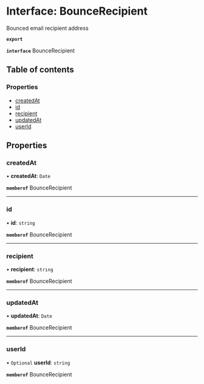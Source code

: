 # Interface: BounceRecipient

Bounced email recipient address

**`export`**

**`interface`** BounceRecipient

## Table of contents

### Properties

- [createdAt](BounceRecipient.md#createdat)
- [id](BounceRecipient.md#id)
- [recipient](BounceRecipient.md#recipient)
- [updatedAt](BounceRecipient.md#updatedat)
- [userId](BounceRecipient.md#userid)

## Properties

### <a id="createdat" name="createdat"></a> createdAt

• **createdAt**: `Date`

**`memberof`** BounceRecipient

___

### <a id="id" name="id"></a> id

• **id**: `string`

**`memberof`** BounceRecipient

___

### <a id="recipient" name="recipient"></a> recipient

• **recipient**: `string`

**`memberof`** BounceRecipient

___

### <a id="updatedat" name="updatedat"></a> updatedAt

• **updatedAt**: `Date`

**`memberof`** BounceRecipient

___

### <a id="userid" name="userid"></a> userId

• `Optional` **userId**: `string`

**`memberof`** BounceRecipient

